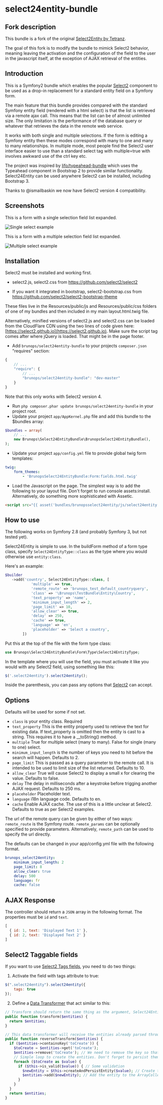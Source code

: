 select24entity-bundle
====================

## Fork description

This bundle is a fork of the original [Select2Entity by Tetranz](https://github.com/tetranz/select2entity-bundle).

The goal of this fork is to modify the bundle to mimick Select2 behavior, meaning leaving the activation and the configuration of the field to the user in the javascript itself, at the exception of AJAX retrieval of the entities.

## Introduction

This is a Symfony2 bundle which enables the popular [Select2](https://select2.github.io) component to be used as a drop-in replacement for a standard entity field on a Symfony form.

The main feature that this bundle provides compared with the standard Symfony entity field (rendered with a html select) is that the list is retrieved via a remote ajax call. This means that the list can be of almost unlimited size. The only limitation is the performance of the database query or whatever that retrieves the data in the remote web service.

It works with both single and multiple selections. If the form is editing a Symfony entity then these modes correspond with many to one and many to many relationships. In multiple mode, most people find the Select2 user interface easier to use than a standard select tag with multiple=true with involves awkward use of the ctrl key etc.

The project was inspired by [lifo/typeahead-bundle](https://github.com/lifo101/typeahead-bundle) which uses the Typeahead component in Bootstrap 2 to provide similar functionality. Select24Entity can be used anywhere Select2 can be installed, including Bootstrap 3.

Thanks to @ismailbaskin we now have Select2 version 4 compatibility.

## Screenshots

This is a form with a single selection field list expanded.

![Single select example](Resources/doc/img/single.png)

This is a form with a multiple selection field list expanded.

![Multiple select example](Resources/doc/img/multi.png)

## Installation

Select2 must be installed and working first.

 * select2.js, select2.css from https://github.com/select2/select2

 * If you want it integrated in bootstrap, select2-bootstrap.css from https://github.com/select2/select2-bootstrap-theme

These files live in the Resources/public/js and Resources/public/css folders of one of my bundles and then included in my main layout.html.twig file.

Alternatively, minified versions of select2.js and select2.css can be loaded from the CloudFlare CDN using the two lines of code given here: [https://select2.github.io](https://select2.github.io). Make sure the script tag comes after where jQuery is loaded. That might be in the page footer.

* Add `brunops/select24entity-bundle` to your projects `composer.json` "requires" section:

```javascript
{
    // ...
    "require": {
        // ...
        "brunops/select24entity-bundle": "dev-master"
    }
}
```
Note that this only works with Select2 version 4.

* Run `php composer.phar update brunops/select24entity-bundle` in your project root.
* Update your project `app/AppKernel.php` file and add this bundle to the $bundles array:

```php
$bundles = array(
    // ...
    new Brunops\Select24EntityBundle\BrunopsSelect24EntityBundle(),
);
```

* Update your project `app/config.yml` file to provide global twig form templates:

```yaml
twig:
    form_themes:
        - 'BrunopsSelect24EntityBundle:Form:fields.html.twig'

```

* Load the Javascript on the page. The simplest way is to add the following to your layout file. Don't forget to run console assets:install. Alternatively, do something more sophisticated with Assetic.

```html
<script src="{{ asset('bundles/brunopsselect24entity/js/select24entity.js') }}"></script>
```

## How to use

The following works on Symfony 2.8 (and probably Symfony 3, but not tested yet).

Select24Entity is simple to use. In the buildForm method of a form type class, specify `Select24EntityType::class` as the type where you would otherwise use `entity:class`.

Here's an example:
```php
$builder
   ->add('country', Select24EntityType::class, [
            'multiple' => true,
            'remote_route' => 'brunops_test_default_countryquery',
            'class' => '\Brunops\TestBundle\Entity\Country',
            'text_property' => 'name',
            'minimum_input_length' => 2,
            'page_limit' => 10,
            'allow_clear' => true,
            'delay' => 250,
            'cache' => true,
            'language' => 'en',
            'placeholder' => 'Select a country',
        ])
```

Put this at the top of the file with the form type class:
```php
use Brunops\Select24EntityBundle\Form\Type\Select24EntityType;
```

In the template where you will use the field, you must activate it like you would with any Select2 field, using something like this:
```javascript
$('.select24entity').select24entity();
```

Inside the parenthesis, you can pass any options that [Select2](https://select2.github.io/) can accept.

## Options
Defaults will be used for some if not set.
* `class` is your entity class. Required
* `text_property` This is the entity property used to retrieve the text for existing data.
If text_property is omitted then the entity is cast to a string. This requires it to have a __toString() method.
* `multiple` True for multiple select (many to many). False for single (many to one) select.
* `minimum_input_length` is the number of keys you need to hit before the search will happen. Defaults to 2.
* `page_limit` This is passed as a query parameter to the remote call. It is intended to be used to limit size of the list returned. Defaults to 10.
* `allow_clear` True will cause Select2 to display a small x for clearing the value. Defaults to false.
* `delay` The delay in milliseconds after a keystroke before trigging another AJAX request. Defaults to 250 ms.
* `placeholder` Placeholder text.
* `language` i18n language code. Defaults to en.
* `cache` Enable AJAX cache. The use of this is a little unclear at Select2. Defaults to true as per Select2 examples.

The url of the remote query can be given by either of two ways: `remote_route` is the Symfony route. `remote_params` can be optionally specified to provide parameters. Alternatively, `remote_path` can be used to specify the url directly.

The defaults can be changed in your app/config.yml file with the following format.

```yaml
brunops_select24entity:
    minimum_input_length: 2
    page_limit: 8
    allow_clear: true
    delay: 500
    language: fr
    cache: false
```

## AJAX Response
The controller should return a `JSON` array in the following format. The properties must be `id` and `text`.

```javascript
[
  { id: 1, text: 'Displayed Text 1' },
  { id: 2, text: 'Displayed Text 2' }
]
```

## Select2 Taggable fields
If you want to use [Select2 Tags fields](https://select2.github.io/examples.html#tags), you need to do two things:

1. Activate the field with tags attribute to true:

```javascript
$(".select24entity").select24entity({
    tags: true
});
```

2. Define a [Data Transformer](http://symfony.com/doc/2.8/cookbook/form/data_transformers.html) that act similar to this:

```php
// Transform should return the same thing as the argument, Select24Entity will do the job.
public function transform($entities) {
  return $entities;
}

// This data transformer will receive the entities already parsed through the Select24Entity data transformer, alongside a key 'toCreate' if there is something to create.
public function reverseTransform($entities) {
  if ($entities->containsKey('toCreate')) {
    $toCreate = $entities->get('toCreate');
    $entities->remove('toCreate'); // We need to remove the key so that the Symfony Form component won't try to read it as if it was of same type of all other $entities
    // Simple loop to create the entities. Don't forget to persist them!
    foreach ($toCreate as $value) {
      if ($this->is_valid($value)) { // Some validation
        $newEntity = $this->createAndPersistEntity($value); // Create the entity object and persist it
        $entities->add($newEntity); // Add the entity to the ArrayCollection
      }
    }
  }
  return $entities;
}
```

